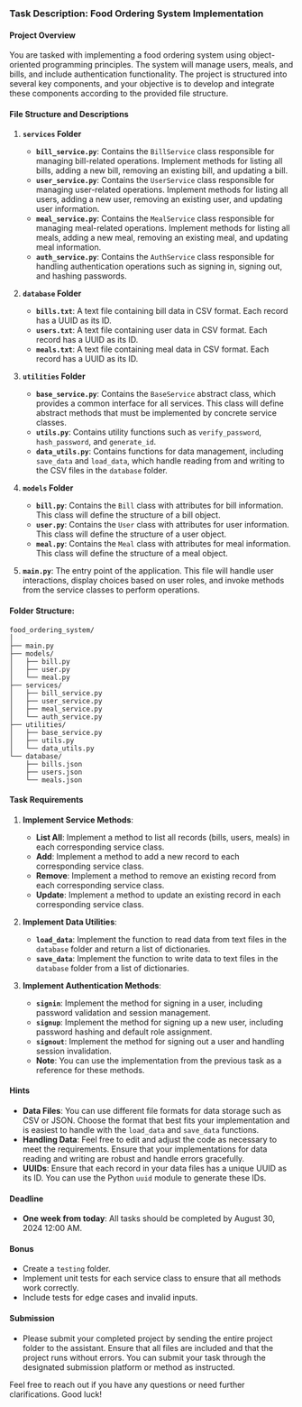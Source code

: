 ### Task Description: Food Ordering System Implementation

#### **Project Overview**

You are tasked with implementing a food ordering system using object-oriented programming principles. The system will manage users, meals, and bills, and include authentication functionality. The project is structured into several key components, and your objective is to develop and integrate these components according to the provided file structure.

#### **File Structure and Descriptions**

1. **`services` Folder**

   - **`bill_service.py`**: Contains the `BillService` class responsible for managing bill-related operations. Implement methods for listing all bills, adding a new bill, removing an existing bill, and updating a bill.
   - **`user_service.py`**: Contains the `UserService` class responsible for managing user-related operations. Implement methods for listing all users, adding a new user, removing an existing user, and updating user information.
   - **`meal_service.py`**: Contains the `MealService` class responsible for managing meal-related operations. Implement methods for listing all meals, adding a new meal, removing an existing meal, and updating meal information.
   - **`auth_service.py`**: Contains the `AuthService` class responsible for handling authentication operations such as signing in, signing out, and hashing passwords.

2. **`database` Folder**

   - **`bills.txt`**: A text file containing bill data in CSV format. Each record has a UUID as its ID.
   - **`users.txt`**: A text file containing user data in CSV format. Each record has a UUID as its ID.
   - **`meals.txt`**: A text file containing meal data in CSV format. Each record has a UUID as its ID.

3. **`utilities` Folder**

   - **`base_service.py`**: Contains the `BaseService` abstract class, which provides a common interface for all services. This class will define abstract methods that must be implemented by concrete service classes.
   - **`utils.py`**: Contains utility functions such as `verify_password`, `hash_password`, and `generate_id`.
   - **`data_utils.py`**: Contains functions for data management, including `save_data` and `load_data`, which handle reading from and writing to the CSV files in the `database` folder.

4. **`models` Folder**

   - **`bill.py`**: Contains the `Bill` class with attributes for bill information. This class will define the structure of a bill object.
   - **`user.py`**: Contains the `User` class with attributes for user information. This class will define the structure of a user object.
   - **`meal.py`**: Contains the `Meal` class with attributes for meal information. This class will define the structure of a meal object.

5. **`main.py`**: The entry point of the application. This file will handle user interactions, display choices based on user roles, and invoke methods from the service classes to perform operations.

#### **Folder Structure:**
```
food_ordering_system/
│
├── main.py
├── models/
│   ├── bill.py
│   ├── user.py
│   └── meal.py
├── services/
│   ├── bill_service.py
│   ├── user_service.py
│   ├── meal_service.py
│   └── auth_service.py
├── utilities/
│   ├── base_service.py
│   ├── utils.py
│   └── data_utils.py
└── database/
    ├── bills.json
    ├── users.json
    └── meals.json
```
#### **Task Requirements**

1. **Implement Service Methods**:

   - **List All**: Implement a method to list all records (bills, users, meals) in each corresponding service class.
   - **Add**: Implement a method to add a new record to each corresponding service class.
   - **Remove**: Implement a method to remove an existing record from each corresponding service class.
   - **Update**: Implement a method to update an existing record in each corresponding service class.

2. **Implement Data Utilities**:
   - **`load_data`**: Implement the function to read data from text files in the `database` folder and return a list of dictionaries.
   - **`save_data`**: Implement the function to write data to text files in the `database` folder from a list of dictionaries.

3. **Implement Authentication Methods**:
   - **`signin`**: Implement the method for signing in a user, including password validation and session management.
   - **`signup`**: Implement the method for signing up a new user, including password hashing and default role assignment.
   - **`signout`**: Implement the method for signing out a user and handling session invalidation.
   - **Note**: You can use the implementation from the previous task as a reference for these methods.


#### **Hints**

- **Data Files**: You can use different file formats for data storage such as CSV or JSON. Choose the format that best fits your implementation and is easiest to handle with the `load_data` and `save_data` functions.
- **Handling Data**: Feel free to edit and adjust the code as necessary to meet the requirements. Ensure that your implementations for data reading and writing are robust and handle errors gracefully.
- **UUIDs**: Ensure that each record in your data files has a unique UUID as its ID. You can use the Python `uuid` module to generate these IDs.

#### **Deadline**

- **One week from today**: All tasks should be completed by August 30, 2024 12:00 AM.

#### **Bonus**

- Create a `testing` folder.
- Implement unit tests for each service class to ensure that all methods work correctly.
- Include tests for edge cases and invalid inputs.

#### **Submission**

- Please submit your completed project by sending the entire project folder to the assistant. Ensure that all files are included and that the project runs without errors. You can submit your task through the designated submission platform or method as instructed.

Feel free to reach out if you have any questions or need further clarifications. Good luck!

